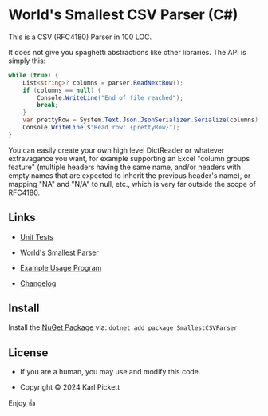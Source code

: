 # World's Smallest CSV Parser (C#)

This is a CSV (RFC4180) Parser in 100 LOC.

It does not give you spaghetti abstractions like other libraries.  The API is
simply this:

```cs
while (true) {
    List<string>? columns = parser.ReadNextRow();
    if (columns == null) {
        Console.WriteLine("End of file reached");
        break;
    }
    var prettyRow = System.Text.Json.JsonSerializer.Serialize(columns);
    Console.WriteLine($"Read row: {prettyRow}");
}
```

You can easily create your own high level DictReader or whatever extravagance
you want, for example supporting an Excel "column groups feature" (multiple
headers having the same name, and/or headers with empty names that are expected
to inherit the previous header's name), or mapping "NA" and "N/A" to null, etc.,
which is very far outside the scope of RFC4180.

## Links

* [Unit Tests](SmallestCSVParserTests/UnitTest1.cs)

* [World's Smallest Parser](SmallestCSVParser/SmallestCSVParser.cs)

* [Example Usage Program](Example/Program.cs)

* [Changelog](CHANGELOG.md)

## Install

Install the [NuGet Package](https://www.nuget.org/packages/SmallestCSVParser) via:
`dotnet add package SmallestCSVParser`

## License

* If you are a human, you may use and modify this code.

* Copyright © 2024 Karl Pickett

Enjoy 👍
